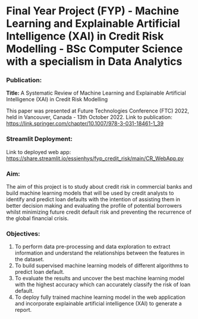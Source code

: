 # **Final Year Project (FYP) - Machine Learning and Explainable Artificial Intelligence (XAI) in Credit Risk Modelling - BSc Computer Science with a specialism in Data Analytics**

### **Publication:**
**Title:** A Systematic Review of Machine Learning and Explainable Artificial Intelligence (XAI) in Credit Risk Modelling

This paper was presented at Future Technologies Conference (FTC) 2022, held in Vancouver, Canada - 13th October 2022. Link to publication: https://link.springer.com/chapter/10.1007/978-3-031-18461-1_39

### **Streamlit Deployment:**
Link to deployed web app: https://share.streamlit.io/essienhys/fyp_credit_risk/main/CR_WebApp.py

### **Aim:**
The aim of this project is to study about credit risk in commercial banks and build machine learning models that will be used by credit analysts to identify and predict loan defaults with the intention of assisting them in better decision making and evaluating the profile of potential borrowers whilst minimizing future credit default risk and preventing the recurrence of the global financial crisis. 

### **Objectives:**
1. To perform data pre-processing and data exploration to extract information and understand the relationships between the features in the dataset. 
2. To build supervised machine learning models of different algorithms to predict loan default.
3. To evaluate the results and uncover the best machine learning model with the highest accuracy which can accurately classify the risk of loan default. 
4. To deploy fully trained machine learning model in the web application and incorporate explainable artificial intelligence (XAI) to generate a report.  

